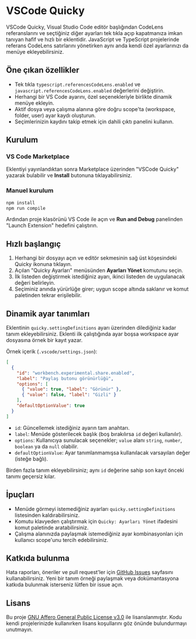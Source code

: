 # VSCode Quicky

VSCode Quicky, Visual Studio Code editör başlığından CodeLens referanslarını ve seçtiğiniz diğer ayarları tek tıkla açıp kapatmanıza imkan tanıyan hafif ve hızlı bir eklentidir. JavaScript ve TypeScript projelerinde referans CodeLens satırlarını yönetirken aynı anda kendi özel ayarlarınızı da menüye ekleyebilirsiniz.

## Öne çıkan özellikler

- Tek tıkla `typescript.referencesCodeLens.enabled` ve `javascript.referencesCodeLens.enabled` değerlerini değiştirin.
- Herhangi bir VS Code ayarını, özel seçenekleriyle birlikte dinamik menüye ekleyin.
- Aktif dosya veya çalışma alanına göre doğru scope'ta (workspace, folder, user) ayar kaydı oluşturun.
- Seçimlerinizin kaydını takip etmek için dahili çıktı panelini kullanın.

## Kurulum
### VS Code Marketplace
Eklentiyi yayınlandıktan sonra Marketplace üzerinden "VSCode Quicky" yazarak bulabilir ve **Install** butonuna tıklayabilirsiniz.

### Manuel kurulum
```bash
npm install
npm run compile
```

Ardından proje klasörünü VS Code ile açın ve **Run and Debug** panelinden "Launch Extension" hedefini çalıştırın.

## Hızlı başlangıç
1. Herhangi bir dosyayı açın ve editör sekmesinin sağ üst köşesindeki Quicky ikonuna tıklayın.
2. Açılan "Quicky Ayarları" menüsünden **Ayarları Yönet** komutunu seçin.
3. İlk listeden değiştirmek istediğiniz ayarı, ikinci listeden de uygulanacak değeri belirleyin.
4. Seçiminiz anında yürürlüğe girer; uygun scope altında saklanır ve komut paletinden tekrar erişilebilir.

## Dinamik ayar tanımları
Eklentinin `quicky.settingDefinitions` ayarı üzerinden dilediğiniz kadar tanım ekleyebilirsiniz. Eklenti ilk çalıştığında ayar boşsa workspace ayar dosyasına örnek bir kayıt yazar.

Örnek içerik (`.vscode/settings.json`):

```json
[
  {
    "id": "workbench.experimental.share.enabled",
    "label": "Paylaş butonu görünürlüğü",
    "options": [
      { "value": true, "label": "Görünür" },
      { "value": false, "label": "Gizli" }
    ],
    "defaultOptionValue": true
  }
]
```

- `id`: Güncellemek istediğiniz ayarın tam anahtarı.
- `label`: Menüde gösterilecek başlık (boş bırakılırsa `id` değeri kullanılır).
- `options`: Kullanıcıya sunulacak seçenekler; `value` alanı `string`, `number`, `boolean` ya da `null` olabilir.
- `defaultOptionValue`: Ayar tanımlanmamışsa kullanılacak varsayılan değer (isteğe bağlı).

Birden fazla tanım ekleyebilirsiniz; aynı `id` değerine sahip son kayıt önceki tanımı geçersiz kılar.

## İpuçları

- Menüde görmeyi istemediğiniz ayarları `quicky.settingDefinitions` listesinden kaldırabilirsiniz.
- Komutu klavyeden çalıştırmak için `Quicky: Ayarları Yönet` ifadesini komut paletinde aratabilirsiniz.
- Çalışma alanınızda paylaşmak istemediğiniz ayar kombinasyonları için kullanıcı scope'unu tercih edebilirsiniz.

## Katkıda bulunma
Hata raporları, öneriler ve pull request'ler için [GitHub Issues](https://github.com/yildirim/vscode-quicky/issues) sayfasını kullanabilirsiniz. Yeni bir tanım örneği paylaşmak veya dokümantasyona katkıda bulunmak isterseniz lütfen bir issue açın.

## Lisans
Bu proje [GNU Affero General Public License v3.0](https://github.com/sourcebound/vscode-quicky/blob/HEAD/LICENSE) ile lisanslanmıştır.
Kodu kendi projelerinizde kullanırken lisans koşullarını göz önünde bulundurmayı unutmayın.
